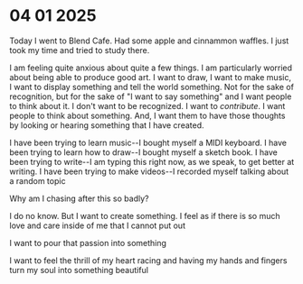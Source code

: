 # 04 01 2025

Today I went to Blend Cafe. Had some apple and cinnammon waffles. I just took my time and tried to study there.

I am feeling quite anxious about quite a few things. I am particularly worried about being able to produce good art. I want to draw, I want to make music, I want to display something and tell the world something. Not for the sake of recognition, but for the sake of "I want to say something" and I want people to think about it. I don't want to be recognized. I want to *contribute*. I want people to think about something. And, I want them to have those thoughts by looking or hearing something that I have created.

I have been trying to learn music--I bought myself a MIDI keyboard. I have been trying to learn how to draw--I bought myself a sketch book. I have been trying to write--I am typing this right now, as we speak, to get better at writing. I have been trying to make videos--I recorded myself talking about a random topic

Why am I chasing after this so badly? 

I do no know. But I want to create something. I feel as if there is so much love and care inside of me that I cannot put out

I want to pour that passion into something

I want to feel the thrill of my heart racing and having my hands and fingers turn my soul into something beautiful